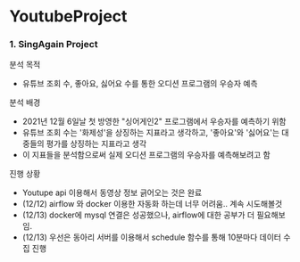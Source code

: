 # YoutubeProject

### 1. SingAgain Project
분석 목적
- 유튜브 조회 수, 좋아요, 싫어요 수를 통한 오디션 프로그램의 우승자 예측

분석 배경
- 2021년 12월 6일날 첫 방영한 "싱어게인2" 프로그램에서 우승자를 예측하기 위함
- 유튜브 조회 수는 '화제성'을 상징하는 지표라고 생각하고, '좋아요'와 '싫어요'는 대중들의 평가를 상징하는 지표라고 생각
- 이 지표들을 분석함으로써 실제 오디션 프로그램의 우승자를 예측해보려고 함




진행 상황
- Youtupe api 이용해서 동영상 정보 긁어오는 것은 완료
- (12/12) airflow 와 docker 이용한 자동화 하는데 너무 어려움.. 계속 시도해볼것 
- (12/13) docker에 mysql 연결은 성공했으나, airflow에 대한 공부가 더 필요해보임. 
- (12/13) 우선은 동아리 서버를 이용해서 schedule 함수를 통해 10분마다 데이터 수집 진행
